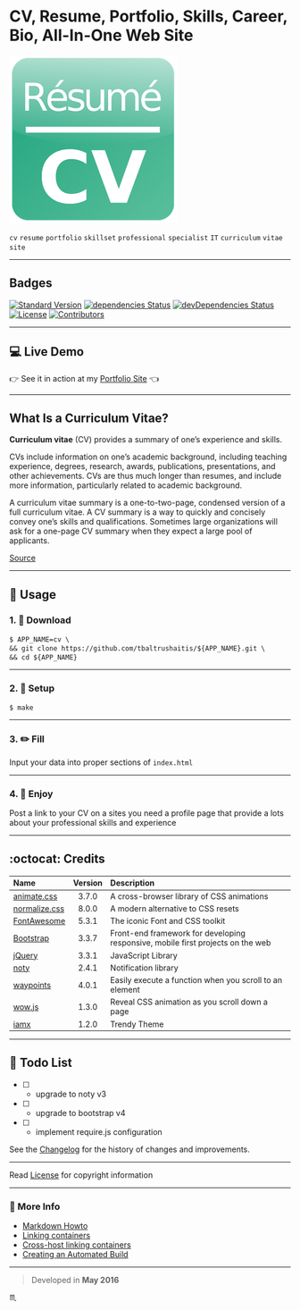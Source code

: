 # CV, Resume, Portfolio, Skills, Career, Bio, All-In-One Web Site #

![CV Logo](assets/img/cv-01.png)

`cv` `resume` `portfolio` `skillset` `professional` `specialist` `IT` `curriculum` `vitae` `site`

---

## Badges

[![Standard Version](https://img.shields.io/badge/release-standard%20version-brightgreen.svg?style=plastic)](https://github.com/conventional-changelog/standard-version)
[![dependencies Status](https://david-dm.org/tbaltrushaitis/cv/status.svg)](https://david-dm.org/tbaltrushaitis/cv)
[![devDependencies Status](https://david-dm.org/tbaltrushaitis/cv/dev-status.svg)](https://david-dm.org/tbaltrushaitis/cv?type=dev)
[![License](https://img.shields.io/badge/license-MIT-green.svg?style=flat)](https://github.com/tbaltrushaitis/cv/blob/master/LICENSE)
[![Contributors](https://img.shields.io/github/contributors/tbaltrushaitis/cv.svg)](https://github.com/tbaltrushaitis/cv/graphs/contributors)

---

## :computer: Live Demo ##
:point_right: See it in action at my [Portfolio Site](http://bit.ly/tomascv) :point_left:

---

## What Is a Curriculum Vitae? ##

**Curriculum vitae** (CV) provides a summary of one’s experience and skills.

CVs include information on one’s academic background, including teaching experience, degrees, research, awards, publications, presentations, and other achievements. CVs are thus much longer than resumes, and include more information, particularly related to academic background.

A curriculum vitae summary is a one-to-two-page, condensed version of a full curriculum vitae. A CV summary is a way to quickly and concisely convey one’s skills and qualifications. Sometimes large organizations will ask for a one-page CV summary when they expect a large pool of applicants.

[Source](https://www.thebalance.com/cv-vs-resume-2058495)

---

## :runner: Usage ##

### 1. :briefcase: Download ###
```shell
$ APP_NAME=cv \
&& git clone https://github.com/tbaltrushaitis/${APP_NAME}.git \
&& cd ${APP_NAME}
```

---

### 2. :wrench: Setup ###
```shell
$ make
```

---

### 3. :pencil2: Fill ###

Input your data into proper sections of `index.html`

---

### 4. :koala: Enjoy ###

Post a link to your CV on a sites you need a profile page that provide a lots about your professional skills and experience

---

## :octocat: Credits ##

 Name | Version | Description |
:-----|:-------:|:------------|
 [animate.css](http://daneden.github.io/animate.css/) | 3.7.0 | A cross-browser library of CSS animations
 [normalize.css](http://necolas.github.io/normalize.css/) | 8.0.0 | A modern alternative to CSS resets
 [FontAwesome](http://fontawesome.io/) | 5.3.1 | The iconic Font and CSS toolkit
 [Bootstrap](http://getbootstrap.com) | 3.3.7 | Front-end framework for developing responsive, mobile first projects on the web
 [jQuery](http://jquery.com/) | 3.3.1 | JavaScript Library
 [noty](http://ned.im/noty) | 2.4.1 | Notification library
 [waypoints](https://github.com/imakewebthings/waypoints) | 4.0.1 | Easily execute a function when you scroll to an element
 [wow.js](https://wowjs.uk/) | 1.3.0 | Reveal CSS animation as you scroll down a page
 [iamx](https://trendytheme.net/items/i-am-x-html-resume-template/) | 1.2.0 | Trendy Theme

---

## :pushpin: Todo List ##

- [ ] - upgrade to noty v3
- [ ] - upgrade to bootstrap v4
- [ ] - implement require.js configuration

See the [Changelog][Changelog] for the history of changes and improvements.

---

Read [License][License] for copyright information

---

### :link: More Info ###

 - [Markdown Howto](https://bitbucket.org/tutorials/markdowndemo)
 - [Linking containers](https://docs.docker.com/engine/userguide/networking/default_network/dockerlinks.md)
 - [Cross-host linking containers](https://docs.docker.com/engine/admin/ambassador_pattern_linking.md)
 - [Creating an Automated Build](https://docs.docker.com/docker-hub/builds/)

---
> Developed in **May 2016**

:scorpius:

[Changelog]: CHANGELOG.md
[License]: LICENSE.md
